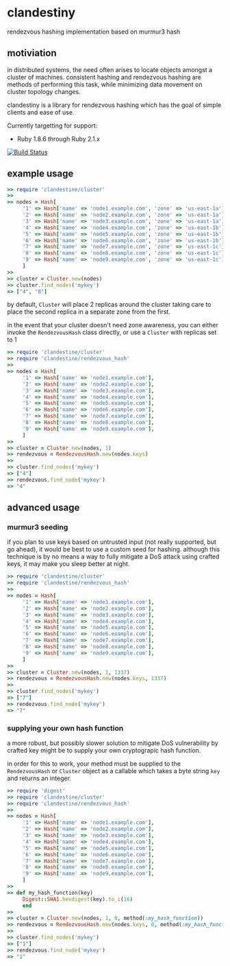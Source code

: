 clandestiny
===========

rendezvous hashing implementation based on murmur3 hash


## motiviation

in distributed systems, the need often arises to locate objects amongst a
cluster of machines. consistent hashing and rendezvous hashing are methods of
performing this task, while minimizing data movement on cluster topology
changes.

clandestiny is a library for rendezvous hashing which has the goal of simple
clients and ease of use.

Currently targetting for support:
  - Ruby 1.8.6 through Ruby 2.1.x

[![Build Status](https://travis-ci.org/ewdurbin/clandestiny-ruby.svg?branch=master)](https://travis-ci.org/ewdurbin/clandestiny-ruby)

## example usage

```ruby
>> require 'clandestine/cluster'
>>
>> nodes = Hash[
     '1' => Hash['name' => 'node1.example.com', 'zone' => 'us-east-1a'],
     '2' => Hash['name' => 'node2.example.com', 'zone' => 'us-east-1a'],
     '3' => Hash['name' => 'node3.example.com', 'zone' => 'us-east-1a'],
     '4' => Hash['name' => 'node4.example.com', 'zone' => 'us-east-1b'],
     '5' => Hash['name' => 'node5.example.com', 'zone' => 'us-east-1b'],
     '6' => Hash['name' => 'node6.example.com', 'zone' => 'us-east-1b'],
     '7' => Hash['name' => 'node7.example.com', 'zone' => 'us-east-1c'],
     '8' => Hash['name' => 'node8.example.com', 'zone' => 'us-east-1c'],
     '9' => Hash['name' => 'node9.example.com', 'zone' => 'us-east-1c'],
     ]
>>
>> cluster = Cluster.new(nodes)
>> cluster.find_nodes('mykey')
=> ["4", "8"]
```

by default, `Cluster` will place 2 replicas around the cluster taking care to
place the second replica in a separate zone from the first.

in the event that your cluster doesn't need zone awareness, you can either
invoke the `RendezvousHash` class directly, or use a `Cluster` with replicas
set to 1

```ruby
>> require 'clandestine/cluster'
>> require 'clandestine/rendezvous_hash'
>>
>> nodes = Hash[
     '1' => Hash['name' => 'node1.example.com'],
     '2' => Hash['name' => 'node2.example.com'],
     '3' => Hash['name' => 'node3.example.com'],
     '4' => Hash['name' => 'node4.example.com'],
     '5' => Hash['name' => 'node5.example.com'],
     '6' => Hash['name' => 'node6.example.com'],
     '7' => Hash['name' => 'node7.example.com'],
     '8' => Hash['name' => 'node8.example.com'],
     '9' => Hash['name' => 'node9.example.com'],
     ]
>>
>> cluster = Cluster.new(nodes, 1)
>> rendezvous = RendezvousHash.new(nodes.keys)
>>
>> cluster.find_nodes('mykey')
=> ["4"]
>> rendezvous.find_node('mykey')
=> "4"
```

## advanced usage

### murmur3 seeding

if you plan to use keys based on untrusted input (not really supported, but go
ahead), it would be best to use a custom seed for hashing. although this
technique is by no means a way to fully mitigate a DoS attack using crafted
keys, it may make you sleep better at night.

```ruby
>> require 'clandestine/cluster'
>> require 'clandestine/rendezvous_hash'
>>
>> nodes = Hash[
     '1' => Hash['name' => 'node1.example.com'],
     '2' => Hash['name' => 'node2.example.com'],
     '3' => Hash['name' => 'node3.example.com'],
     '4' => Hash['name' => 'node4.example.com'],
     '5' => Hash['name' => 'node5.example.com'],
     '6' => Hash['name' => 'node6.example.com'],
     '7' => Hash['name' => 'node7.example.com'],
     '8' => Hash['name' => 'node8.example.com'],
     '9' => Hash['name' => 'node9.example.com'],
     ]
>>
>> cluster = Cluster.new(nodes, 1, 1337)
>> rendezvous = RendezvousHash.new(nodes.keys, 1337)
>>
>> cluster.find_nodes('mykey')
=> ["7"]
>> rendezvous.find_node('mykey')
=> "7"
```

### supplying your own hash function

a more robust, but possibly slower solution to mitigate DoS vulnerability by
crafted key might be to supply your own cryptograpic hash function.

in order for this to work, your method must be supplied to the `RendezvousHash`
or `Cluster` object as a callable which takes a byte string `key` and returns
an integer.

```ruby
>> require 'digest'
>> require 'clandestine/cluster'
>> require 'clandestine/rendezvous_hash'
>>
>> nodes = Hash[
     '1' => Hash['name' => 'node1.example.com'],
     '2' => Hash['name' => 'node2.example.com'],
     '3' => Hash['name' => 'node3.example.com'],
     '4' => Hash['name' => 'node4.example.com'],
     '5' => Hash['name' => 'node5.example.com'],
     '6' => Hash['name' => 'node6.example.com'],
     '7' => Hash['name' => 'node7.example.com'],
     '8' => Hash['name' => 'node8.example.com'],
     '9' => Hash['name' => 'node9.example.com'],
     ]
>>
>> def my_hash_function(key)
     Digest::SHA1.hexdigest(key).to_i(16)
     end
>>
>> cluster = Cluster.new(nodes, 1, 0, method(:my_hash_function))
>> rendezvous = RendezvousHash.new(nodes.keys, 0, method(:my_hash_function))
>>
>> cluster.find_nodes('mykey')
=> ["1"]
>> rendezvous.find_node('mykey')
=> "1"
```
